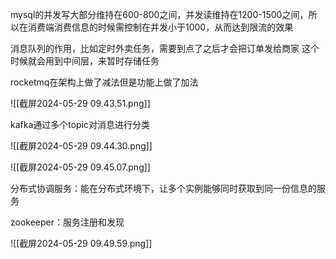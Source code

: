 mysql的并发写大部分维持在600-800之间，并发读维持在1200-1500之间，所以在消费端消费信息的时候需控制在并发小于1000，从而达到限流的效果

消息队列的作用，比如定时外卖任务，需要到点了之后才会把订单发给商家
这个时候就会用到中间层，来暂时存储任务

rocketmq在架构上做了减法但是功能上做了加法

![[截屏2024-05-29 09.43.51.png]]



kafka通过多个topic对消息进行分类

![[截屏2024-05-29 09.44.30.png]]





![[截屏2024-05-29 09.45.07.png]]


分布式协调服务：能在分布式环境下，让多个实例能够同时获取到同一份信息的服务

zookeeper：服务注册和发现



![[截屏2024-05-29 09.49.59.png]]
